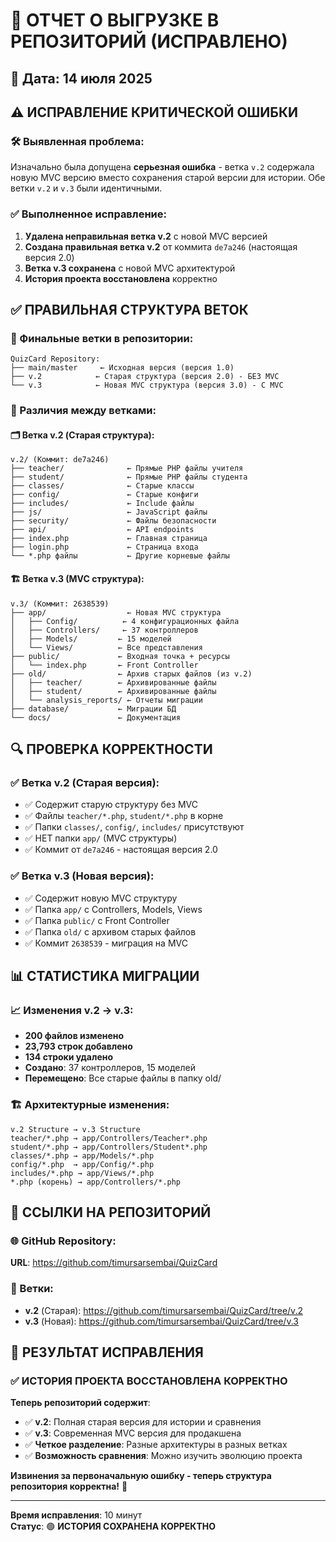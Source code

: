 # 🚀 ОТЧЕТ О ВЫГРУЗКЕ В РЕПОЗИТОРИЙ (ИСПРАВЛЕНО)

## 📅 Дата: 14 июля 2025

## ⚠️ ИСПРАВЛЕНИЕ КРИТИЧЕСКОЙ ОШИБКИ

### 🛠️ Выявленная проблема:

Изначально была допущена **серьезная ошибка** - ветка `v.2` содержала новую MVC версию вместо сохранения старой версии для истории. Обе ветки `v.2` и `v.3` были идентичными.

### ✅ Выполненное исправление:

1. **Удалена неправильная ветка v.2** с новой MVC версией
2. **Создана правильная ветка v.2** от коммита `de7a246` (настоящая версия 2.0)
3. **Ветка v.3 сохранена** с новой MVC архитектурой
4. **История проекта восстановлена** корректно

## ✅ ПРАВИЛЬНАЯ СТРУКТУРА ВЕТОК

### 🌳 Финальные ветки в репозитории:

```
QuizCard Repository:
├── main/master     ← Исходная версия (версия 1.0)
├── v.2            ← Старая структура (версия 2.0) - БЕЗ MVC
└── v.3            ← Новая MVC структура (версия 3.0) - С MVC
```

### 📂 Различия между ветками:

#### 🗂️ Ветка v.2 (Старая структура):

```
v.2/ (Коммит: de7a246)
├── teacher/              ← Прямые PHP файлы учителя
├── student/              ← Прямые PHP файлы студента
├── classes/              ← Старые классы
├── config/               ← Старые конфиги
├── includes/             ← Include файлы
├── js/                   ← JavaScript файлы
├── security/             ← Файлы безопасности
├── api/                  ← API endpoints
├── index.php             ← Главная страница
├── login.php             ← Страница входа
└── *.php файлы           ← Другие корневые файлы
```

#### 🏗️ Ветка v.3 (MVC структура):

```
v.3/ (Коммит: 2638539)
├── app/                  ← Новая MVC структура
│   ├── Config/          ← 4 конфигурационных файла
│   ├── Controllers/     ← 37 контроллеров
│   ├── Models/         ← 15 моделей
│   └── Views/          ← Все представления
├── public/             ← Входная точка + ресурсы
│   └── index.php       ← Front Controller
├── old/                ← Архив старых файлов (из v.2)
│   ├── teacher/        ← Архивированные файлы
│   ├── student/        ← Архивированные файлы
│   └── analysis_reports/ ← Отчеты миграции
├── database/           ← Миграции БД
└── docs/               ← Документация
```

## 🔍 ПРОВЕРКА КОРРЕКТНОСТИ

### ✅ Ветка v.2 (Старая версия):

- ✅ Содержит старую структуру без MVC
- ✅ Файлы `teacher/*.php`, `student/*.php` в корне
- ✅ Папки `classes/`, `config/`, `includes/` присутствуют
- ✅ НЕТ папки `app/` (MVC структуры)
- ✅ Коммит от `de7a246` - настоящая версия 2.0

### ✅ Ветка v.3 (Новая версия):

- ✅ Содержит новую MVC структуру
- ✅ Папка `app/` с Controllers, Models, Views
- ✅ Папка `public/` с Front Controller
- ✅ Папка `old/` с архивом старых файлов
- ✅ Коммит `2638539` - миграция на MVC

## 📊 СТАТИСТИКА МИГРАЦИИ

### 📈 Изменения v.2 → v.3:

- **200 файлов изменено**
- **23,793 строк добавлено**
- **134 строки удалено**
- **Создано**: 37 контроллеров, 15 моделей
- **Перемещено**: Все старые файлы в папку old/

### 🏗️ Архитектурные изменения:

```
v.2 Structure → v.3 Structure
teacher/*.php → app/Controllers/Teacher*.php
student/*.php → app/Controllers/Student*.php
classes/*.php → app/Models/*.php
config/*.php  → app/Config/*.php
includes/*.php → app/Views/*.php
*.php (корень) → app/Controllers/*.php
```

## 🔗 ССЫЛКИ НА РЕПОЗИТОРИЙ

### 🌐 GitHub Repository:

**URL**: https://github.com/timursarsembai/QuizCard

### 📁 Ветки:

- **v.2** (Старая): https://github.com/timursarsembai/QuizCard/tree/v.2
- **v.3** (Новая): https://github.com/timursarsembai/QuizCard/tree/v.3

## 🎯 РЕЗУЛЬТАТ ИСПРАВЛЕНИЯ

### ✅ **ИСТОРИЯ ПРОЕКТА ВОССТАНОВЛЕНА КОРРЕКТНО**

**Теперь репозиторий содержит**:

- ✅ **v.2**: Полная старая версия для истории и сравнения
- ✅ **v.3**: Современная MVC версия для продакшена
- ✅ **Четкое разделение**: Разные архитектуры в разных ветках
- ✅ **Возможность сравнения**: Можно изучить эволюцию проекта

**Извинения за первоначальную ошибку - теперь структура репозитория корректна!** 🎯

---

**Время исправления**: 10 минут  
**Статус**: 🟢 **ИСТОРИЯ СОХРАНЕНА КОРРЕКТНО**
